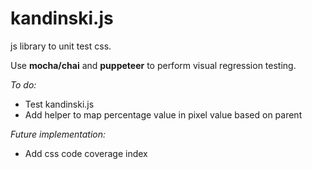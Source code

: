 # kandinski.js
js library to unit test css.

Use **mocha/chai** and **puppeteer** to perform visual regression testing.

*To do:*
- Test kandinski.js
- Add helper to map percentage value in pixel value based on parent

*Future implementation:*
- Add css code coverage index
